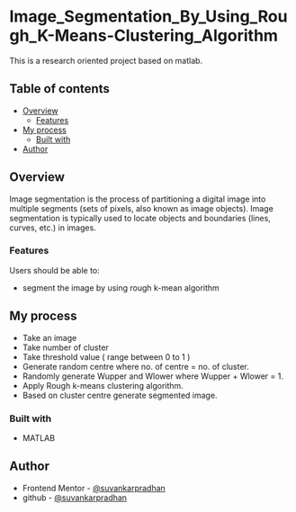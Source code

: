 # Image_Segmentation_By_Using_Rough_K-Means-Clustering_Algorithm

This is a research oriented project based on matlab.

## Table of contents

- [Overview](#overview)
  - [Features](#Features)
- [My process](#my-process)
  - [Built with](#built-with)
- [Author](#author)

## Overview

Image segmentation is the process of partitioning a digital image into multiple segments (sets of pixels, also known as image objects). Image segmentation is typically used to locate objects and boundaries (lines, curves, etc.) in images.

### Features

Users should be able to:

- segment the image by using rough k-mean algorithm

## My process

- Take an image
- Take number of cluster
- Take threshold value ( range between 0 to 1 )
-	Generate random centre where no. of centre = no. of cluster.
-	Randomly generate Wupper and Wlower where Wupper + Wlower = 1.
-	Apply Rough k-means clustering algorithm.
-	Based on cluster centre generate segmented image.

### Built with

- MATLAB

## Author

- Frontend Mentor - [@suvankarpradhan](https://www.frontendmentor.io/profile/suvankarpradhan)
- github - [@suvankarpradhan](https://github.com/suvankarpradhan)
